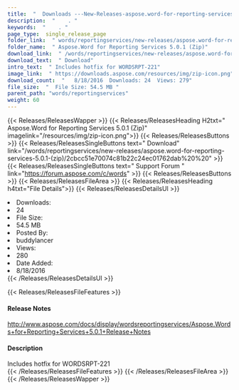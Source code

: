 ```yaml
---
title:  "  Downloads ---New-Releases-aspose.word-for-reporting-services-5.0.1-(zip) . " 
description:  "    . " 
keywords:  "    . " 
page_type:  single_release_page
folder_link:  " words/reportingservices/new-releases/aspose.word-for-reporting-services-5.0.1-(zip)/"
folder_name:  " Aspose.Word for Reporting Services 5.0.1 (Zip)"
download_link:  " /words/reportingservices/new-releases/aspose.word-for-reporting-services-5.0.1-(zip)/2cbcc51e70074c81b22c24ec01762dab"
download_text:  " Download"
intro_text:  " Includes hotfix for WORDSRPT-221"
image_link:  " https://downloads.aspose.com/resources/img/zip-icon.png"
download_count:  "   8/18/2016  Downloads: 24  Views: 279"
file_size:  "  File Size: 54.5 MB "
parent_path: "words/reportingservices"
weight: 60 
---
```


{{< Releases/ReleasesWapper >}}
  {{< Releases/ReleasesHeading H2txt=" Aspose.Word for Reporting Services 5.0.1 (Zip)" imagelink="/resources/img/zip-icon.png">}}
  {{< Releases/ReleasesButtons >}}
    {{< Releases/ReleasesSingleButtons text=" Download" link="/words/reportingservices/new-releases/aspose.word-for-reporting-services-5.0.1-(zip)/2cbcc51e70074c81b22c24ec01762dab%20%20" >}}
    {{< Releases/ReleasesSingleButtons text=" Support Forum " link="https://forum.aspose.com/c/words" >}}
  {{< Releases/ReleasesButtons >}}
  {{< Releases/ReleasesFileArea >}}
    {{< Releases/ReleasesHeading h4txt="File Details">}}
    {{< Releases/ReleasesDetailsUl >}}
             <li>Downloads:</li><li>24</li><li>File Size:</li><li>54.5 MB</li><li>Posted By:</li><li>buddylancer</li><li>Views:</li><li>280</li><li>Date Added:</li><li>8/18/2016</li>
    {{< /Releases/ReleasesDetailsUl >}}

  {{< Releases/ReleasesFileFeatures >}}
      <h4>Release Notes</h4><div><a href="http://www.aspose.com/docs/display/wordsreportingservices/Aspose.Words+for+Reporting+Services+5.0.1+Release+Notes">http://www.aspose.com/docs/display/wordsreportingservices/Aspose.Words+for+Reporting+Services+5.0.1+Release+Notes</a></div><h4>Description</h4><div class="HTMLDescription">Includes hotfix for WORDSRPT-221</div>
  {{< /Releases/ReleasesFileFeatures >}}
 {{< /Releases/ReleasesFileArea >}}
{{< /Releases/ReleasesWapper >}}


